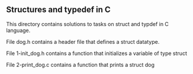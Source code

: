 ## Structures and typedef in C

This directory contains solutions to tasks on struct and typdef in C language.

File dog.h contains a header file that defines a struct datatype.

File 1-init_dog.h contains a function that initializes a variable of type struct

File 2-print_dog.c contains a function that prints a struct dog

